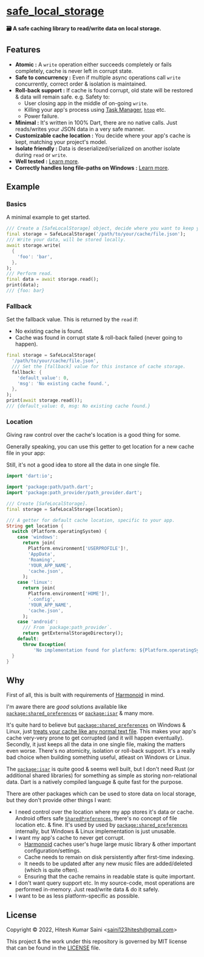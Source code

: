 # [safe_local_storage](https://github.com/alexmercerind/safe_local_storage)

**🗃️ A safe caching library to read/write data on local storage.**

## Features

- **Atomic :** A `write` operation either succeeds completely or fails completely, cache is never left in corrupt state.
- **Safe to concurrency :** Even if multiple async operations call `write` concurrently, correct order & isolation is maintained. 
- **Roll-back support :** If cache is found corrupt, old state will be restored & data will remain safe. e.g. Safety to:
  - User closing app in the middle of on-going `write`.
  - Killing your app's process using [Task Manager](https://en.wikipedia.org/wiki/Task_Manager_(Windows)), [`htop`](https://htop.dev/) etc.
  - Power failure.
- **Minimal :** It's written in 100% Dart, there are no native calls. Just reads/writes your JSON data in a very safe manner.
- **Customizable cache location :** You decide where your app's cache is kept, matching your project's model.
- **Isolate friendly :** Data is deserialized/serialized on another isolate during `read` or `write`.
- **Well tested :** [Learn more](https://github.com/harmonoid/safe_local_storage/blob/master/test/safe_session_storage_test.dart).
- **Correctly handles long file-paths on Windows :** [Learn more](https://github.com/dart-lang/sdk/issues/27825).

## Example

### Basics

A minimal example to get started.

```dart
/// Create a [SafeLocalStorage] object, decide where you want to keep your cache.
final storage = SafeLocalStorage('/path/to/your/cache/file.json');
/// Write your data, will be stored locally.
await storage.write(
  {
    'foo': 'bar',
  },
);
/// Perform read.
final data = await storage.read();
print(data);
/// {foo: bar}
```

### Fallback

Set the fallback value. This is returned by the `read` if:
- No existing cache is found.
- Cache was found in corrupt state & roll-back failed (never going to happen).

```dart
final storage = SafeLocalStorage(
  '/path/to/your/cache/file.json',
  /// Set the [fallback] value for this instance of cache storage.
  fallback: {
    'default_value': 0,
    'msg': 'No existing cache found.',
  },
);
print(await storage.read());
/// {default_value: 0, msg: No existing cache found.}
```

### Location

Giving raw control over the cache's location is a good thing for some. 

Generally speaking, you can use this getter to get location for a new cache file in your app:

Still, it's not a good idea to store all the data in one single file.

```dart
import 'dart:io';

import 'package:path/path.dart';
import 'package:path_provider/path_provider.dart';

/// Create [SafeLocalStorage].
final storage = SafeLocalStorage(location);

/// A getter for default cache location, specific to your app.
String get location {
  switch (Platform.operatingSystem) {
    case 'windows':
      return join(
        Platform.environment['USERPROFILE']!,
        'AppData',
        'Roaming',
        'YOUR_APP_NAME',
        'cache.json',
      );
    case 'linux':
      return join(
        Platform.environment['HOME']!,
        '.config',
        'YOUR_APP_NAME',
        'cache.json',
      );
    case 'android':
      /// From `package:path_provider`.
      return getExternalStorageDirectory();
    default:
      throw Exception(
          'No implementation found for platform: ${Platform.operatingSystem}');
  }
}
```

## Why

First of all, this is built with requirements of [Harmonoid](https://github.com/harmonoid/harmonoid) in mind.

I'm aware there are _good_ solutions available like [`package:shared_preferences`](https://pub.dev/packages/shared_preferences) or [`package:isar`](https://pub.dev/packages/isar) & many more.

It's quite hard to believe but [`package:shared_preferences`](https://pub.dev/packages/shared_preferences) on Windows & Linux, just [treats your cache like any normal text file](https://github.com/flutter/plugins/blob/main/packages/shared_preferences/shared_preferences_windows/lib/shared_preferences_windows.dart). This makes your app's cache very-very prone to get corrupted (and it will happen eventually). Secondly, it just keeps all the data in one single file, making the matters even worse. There's no atomicity, isolation or roll-back support. It's a really bad choice when building something useful, atleast on Windows or Linux.

The [`package:isar`](https://pub.dev/packages/isar) is quite good & seems well built, but I don't need Rust (or additional shared libraries) for something as simple as storing non-relational data. Dart is a natively compiled language & quite fast for the purpose.

There are other packages which can be used to store data on local storage, but they don't provide other things I want:

- I need control over the location where my app stores it's data or cache.
  Android offers safe [`SharedPreferences`](https://developer.android.com/reference/android/content/SharedPreferences), there's no concept of file location etc. & fine. It's used by used by [`package:shared_preferences`](https://pub.dev/packages/shared_preferences) internally, but Windows & Linux implementation is just unusable.
- I want my app's cache to never get corrupt.
  - [Harmonoid](https://github.com/harmonoid/harmonoid) caches user's huge large music library & other important configuration/settings.
  - Cache needs to remain on disk persistently after first-time indexing.
  - It needs to be updated after any new music files are added/deleted (which is quite often).
  - Ensuring that the cache remains in readable state is quite important. 
- I don't want query support etc. In my source-code, most operations are performed in-memory. Just read/write data & do it safely.
- I want to be as less platform-specific as possible.

## License

Copyright © 2022, Hitesh Kumar Saini <<saini123hitesh@gmail.com>>

This project & the work under this repository is governed by MIT license that can be found in the [LICENSE](https://github.com/harmonoid/safe_local_storage/blob/master/LICENSE) file.
